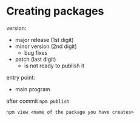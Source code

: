 # Creating packages

version:
  - major release (1st digit)
  - minor version (2nd digit)
    - bug fixes
  - patch (last digit)
    - is not ready to publish it

entry point:
  - main program

after commit
`npm publish`

`npm view <name of the package you have creates>`
  
